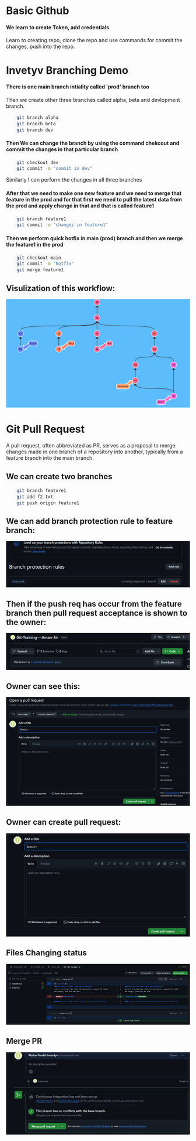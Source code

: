 # Basic Github

#### We learn to create Token, add credentials 
Learn to creating repo, clone the repo and use commands for commit the changes, push into the repo.  

# Invetyv Branching Demo  

#### There is one main branch intiality called 'prod' branch too

Then we create other three branches called alpha, beta and devlopment branch.

```bash
    git branch alpha
    git branch beta
    git branch dev
```

#### Then We can change the branch by using the command chekcout and commit the changes in that particular branch

```bash
    git checkout dev
    git commit -m "commit in dev"
```

Similarly I can perform the changes in all three branches

#### After that we need to make one new feature and we need to merge that feature in the prod and for that first we need to pull the latest data from the prod and apply change in that and that is called feature1  

```bash
    git branch feature1
    git commit -m "changes in feature1"
```

#### Then we perform quick hotfix in main (prod) branch and then we merge the feature1 in the prod 

```bash
    git checkout main
    git commit -m "hotfix"
    git merge feature1
```

## Visulization of this workflow:
![alt text](image.png)


# Git Pull Request

A pull request, often abbreviated as PR, serves as a proposal to merge changes made in one branch of a repository into another, typically from a feature branch into the main branch.

## We can create two branches

```bash
    git branch feature1
    git add f2.txt
    git push origin feature1
```
## We can add branch protection rule to feature branch:
![alt text](image-2.png)

## Then if the push req has occur from the feature branch then pull request acceptance is shown to the owner:
![alt text](image-1.png)

## Owner can see this:
![alt text](image-6.png)

## Owner can create pull request:
![alt text](image-4.png)

## Files Changing status
![alt text](image-7.png)

## Merge PR 
![alt text](image-5.png)